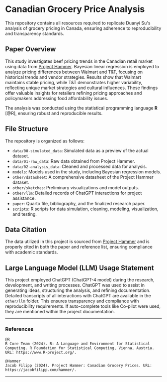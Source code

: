 # Canadian Grocery Price Analysis

This repository contains all resources required to replicate Duanyi Su's analysis of grocery pricing in Canada, ensuring adherence to reproducibility and transparency standards.

## Paper Overview

This study investigates beef pricing trends in the Canadian retail market using data from [Project Hammer](https://jacobfilipp.com/hammer/). Bayesian linear regression is employed to analyze pricing differences between Walmart and T&T, focusing on historical trends and vendor strategies. Results show that Walmart maintains stable pricing, while T&T demonstrates higher variability, reflecting unique market strategies and cultural influences. These findings offer valuable insights for retailers refining pricing approaches and policymakers addressing food affordability issues.

The analysis was conducted using the statistical programming language **R** [@R], ensuring robust and reproducible results.

## File Structure

The repository is organized as follows:

-   `data/00-simulated_data`: Simulated data as a preview of the actual dataset.
-   `data/01-raw_data`: Raw data obtained from Project Hammer.
-   `data/02-analysis_data`: Cleaned and processed data for analysis.
-   `models`: Models used in the study, including Bayesian regression models.
-   `other/datasheet`: A comprehensive datasheet of the Project Hammer dataset.
-   `other/sketches`: Preliminary visualizations and model outputs.
-   `other/llm`: Detailed records of ChatGPT interactions for project assistance.
-   `paper`: Quarto file, bibliography, and the finalized research paper.
-   `scripts`: R scripts for data simulation, cleaning, modeling, visualization, and testing.

## Data Citation

The data utilized in this project is sourced from [Project Hammer](https://jacobfilipp.com/hammer/) and is properly cited in both the paper and reference list, ensuring compliance with academic standards.

## Large Language Model (LLM) Usage Statement

This project employed ChatGPT (ChatGPT-4 model) during the research, development, and writing processes. ChatGPT was used to assist in generating ideas, structuring the analysis, and refining documentation. Detailed transcripts of all interactions with ChatGPT are available in the `other/llm` folder. This ensures transparency and compliance with reproducibility requirements. If auto-complete tools like Co-pilot were used, they are mentioned within the project documentation.

---

### References
```plaintext
@R
R Core Team (2024). R: A Language and Environment for Statistical Computing. R Foundation for Statistical Computing, Vienna, Austria. URL: https://www.R-project.org/.

@Hammer
Jacob Filipp (2024). Project Hammer: Canadian Grocery Prices. URL: https://jacobfilipp.com/hammer/.
```

---
